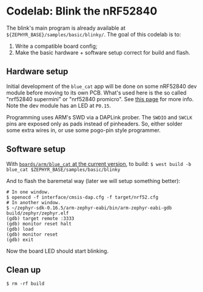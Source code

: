 # Codelab: Blink the nRF52840
The blink's main program is already available at `${ZEPHYR_BASE}/samples/basic/blinky/`.
The goal of this codelab is to:
1. Write a compatible board config;
2. Make the basic hardware + software setup correct for build and flash.

## Hardware setup
Initial development of the `blue_cat` app will be done on some nRF52840 dev module before moving to its own PCB.
What's used here is the so called "nrf52840 supermini" or "nrf52840 promicro".
See [this page](https://github.com/joric/nrfmicro/wiki/Alternatives) for more info.
Note the dev module has an LED at `P0.15`.

Programming uses ARM's SWD via a DAPLink prober.
The `SWDIO` and `SWCLK` pins are exposed only as pads instead of pinheaders.
So, either solder some extra wires in, or use some pogo-pin style programmer.

## Software setup
With [`boards/arm/blue_cat` at the current version](https://github.com/jeru/blue-cat/tree/a4d892a84c679e80392ba1b83712796b24212639/boards/arm/blue_cat), to build:
```$ west build -b blue_cat $ZEPHYR_BASE/samples/basic/blinky```

And to flash the baremetal way (later we will setup something better):
```
# In one window.
$ openocd -f interface/cmsis-dap.cfg -f target/nrf52.cfg
# In another window.
$ ~/zephyr-sdk-0.16.5/arm-zephyr-eabi/bin/arm-zephyr-eabi-gdb build/zephyr/zephyr.elf
(gdb) target remote :3333
(gdb) monitor reset halt
(gdb) load
(gdb) monitor reset
(gdb) exit
```
Now the board LED should start blinking.

## Clean up
```$ rm -rf build```
